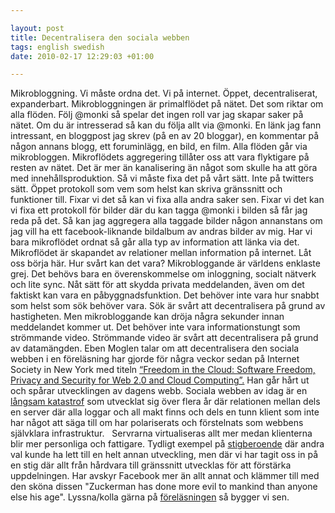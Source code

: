 ```yaml
--- 

layout: post
title: Decentralisera den sociala webben 
tags: english swedish 
date: 2010-02-17 12:29:03 +01:00 

---
```


Mikrobloggning. Vi måste ordna det. Vi på internet. Öppet, decentraliserat, expanderbart. Mikrobloggningen är primalflödet på nätet. Det som riktar om alla flöden. Följ @monki så spelar det ingen roll var jag skapar saker på nätet. Om du är intresserad så kan du följa allt via @monki. En länk jag fann intressant, en bloggpost jag skrev (på en av 20 bloggar), en kommentar på någon annans blogg, ett foruminlägg, en bild, en film. Alla flöden går via mikrobloggen. Mikroflödets aggregering tillåter oss att vara flyktigare på resten av nätet. Det är mer än kanalisering än något som skulle ha att göra med innehållsproduktion. Så vi måste fixa det på vårt sätt. Inte på twitters sätt. Öppet protokoll som vem som helst kan skriva gränssnitt och funktioner till. Fixar vi det så kan vi fixa alla andra saker sen. Fixar vi det kan vi fixa ett protokoll för bilder där du kan tagga @monki i bilden så får jag reda på det. Så kan jag aggregera alla taggade bilder någon annanstans om jag vill ha ett facebook-liknande bildalbum av andras bilder av mig. Har vi bara mikroflödet ordnat så går alla typ av information att länka via det. Mikroflödet är skapandet av relationer mellan information på internet. Låt oss börja här. Hur svårt kan det vara? Mikrobloggande är världens enklaste grej. Det behövs bara en överenskommelse om inloggning, socialt nätverk och lite sync. Nåt sätt för att skydda privata meddelanden, även om det faktiskt kan vara en påbyggnadsfunktion. Det behöver inte vara hur snabbt som helst som sök behöver vara. Sök är svårt att decentralisera på grund av hastigheten. Men mikrobloggande kan dröja några sekunder innan meddelandet kommer ut. Det behöver inte vara informationstungt som strömmande video. Strömmande video är svårt att decentralisera på grund av datamängden. Eben Moglen talar om att decentralisera den sociala webben i en föreläsning har gjorde för några veckor sedan på Internet Society in New York med titeln [“Freedom in the Cloud: Software Freedom, Privacy and Security for Web 2.0 and Cloud Computing”.](http://www.isoc-ny.org/?p=1338) Han går hårt ut och spårar utvecklingen av dagens webb. Sociala webben av idag är en [långsam katastrof](2009-05-05-internet-noll-del-2-fel-moln.html) som utvecklat sig över flera år där relationen mellan dels en server där alla loggar och all makt finns och dels en tunn klient som inte har något att säga till om har polariserats och förstelnats som webbens självklara infrastruktur.   Servrarna virtualiseras allt mer medan klienterna blir mer personliga och fattigare. Tydligt exempel på [stigberoende](http://copyriot.se/2009/11/03/stigberoende/) där andra val kunde ha lett till en helt annan utveckling, men där vi har tagit oss in på en stig där allt från hårdvara till gränssnitt utvecklas för att förstärka uppdelningen. Har avskyr Facebook mer än allt annat och klämmer till med den sköna dissen "Zuckerman has done more evil to mankind than anyone else his age". Lyssna/kolla gärna på [föreläsningen](http://www.isoc-ny.org/?p=1338) så bygger vi sen. 